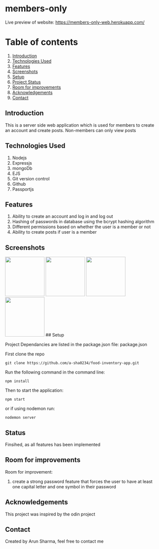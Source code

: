 # members-only


Live preview of website: https://members-only-web.herokuapp.com/

# Table of contents

1. [Introduction](#introduction)
2. [Technologies Used](#paragraph1)
3. [Features](#features-paragraph)
4. [Screenshots](#screenshot)
5. [Setup](#setup-paragraph)
6. [Project Status](#status-paragraph)
7. [Room for improvements](#imporvements-paragraph)
8. [Acknowledgements](#Acknowledgements-paragraph)
9. [Contact](#contact-paragraph)

## Introduction <a name="introduction"></a>

This is a server side web application which is used for members to create an account and create posts. Non-members can only view posts 

## Technologies Used <a name="paragraph1"></a>

1. Nodejs
2. Expressjs
3. mongoDb
4. EJS
5. Git version control
6. Github
7. Passportjs

## Features <a name="features-paragraph"></a>

1. Ability to create an account and log in and log out 
2. Hashing of passwords in database using the bcrypt hashing algorithm
3. Different permissions based on whether the user is a member or not 
4. Ability to create posts if user is a member 

## Screenshots <a name="screenshot"></a>

<img src="./public/homepage.png" width="128"/>
<img src="./public/items.png" width="128"/>
<img src="./public/categorypage.png" width="128"/>
<img src="./public/form.png" width="128"/>
## Setup <a name="setup-paragraph"></a>

Project Dependancies are listed in the package.json file: package.json

First clone the repo

```
git clone https://github.com/a-sha0234/food-inventory-app.git
```

Run the following command in the command line:

```
npm install
```

Then to start the application:

```
npm start
```

or if using nodemon run:

```
nodemon server
```

## Status <a name="status-paragraph"></a>

Finsihed, as all features has been implemented

## Room for improvements <a name="imporvements-paragraph"></a>

Room for improvement:

1. create a strong password feature that forces the user to have at least one capital letter and one symbol in their password 

## Acknowledgements <a name="Acknowledgements-paragraph"></a>

This project was inspired by the odin project

## Contact <a name="Contact-paragraph"></a>

Created by Arun Sharma, feel free to contact me
